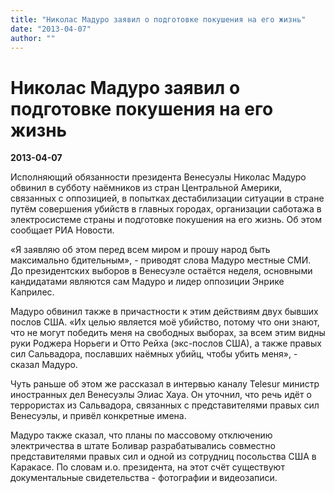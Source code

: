 ```yaml
---
title: "Николас Мадуро заявил о подготовке покушения на его жизнь"
date: "2013-04-07"
author: ""
---
```


# Николас Мадуро заявил о подготовке покушения на его жизнь

**2013-04-07** 

Исполняющий обязанности президента Венесуэлы Николас Мадуро обвинил в субботу наёмников из стран Центральной Америки, связанных с оппозицией, в попытках дестабилизации ситуации в стране путём совершения убийств в главных городах, организации саботажа в электросистеме страны и подготовке покушения на его жизнь. Об этом сообщает РИА Новости.

«Я заявляю об этом перед всем миром и прошу народ быть максимально бдительным», - приводят слова Мадуро местные СМИ. До президентских выборов в Венесуэле остаётся неделя, основными кандидатами являются сам Мадуро и лидер оппозиции Энрике Каприлес.

Мадуро обвинил также в причастности к этим действиям двух бывших послов США. «Их целью является моё убийство, потому что они знают, что не могут победить меня на свободных выборах, за всем этим видны руки Роджера Норьеги и Отто Рейха (экс-послов США), а также правых сил Сальвадора, пославших наёмных убийц, чтобы убить меня», - сказал Мадуро.

Чуть раньше об этом же рассказал в интервью каналу Telesur министр иностранных дел Венесуэлы Элиас Хауа. Он уточнил, что речь идёт о террористах из Сальвадора, связанных с представителями правых сил Венесуэлы, и привёл конкретные имена.

Мадуро также сказал, что планы по массовому отключению электричества в штате Боливар разрабатывались совместно представителями правых сил и одной из сотрудниц посольства США в Каракасе. По словам и.о. президента, на этот счёт существуют документальные свидетельства - фотографии и видеозаписи.